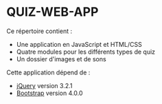 # QUIZ-WEB-APP

Ce répertoire contient :
- Une application en JavaScript et HTML/CSS
- Quatre modules pour les différents types de quiz
- Un dossier d'images et de sons
    
Cette application dépend de :
- [jQuery](https://jquery.com/) version 3.2.1
- [Bootstrap](https://getbootstrap.com/) version 4.0.0
